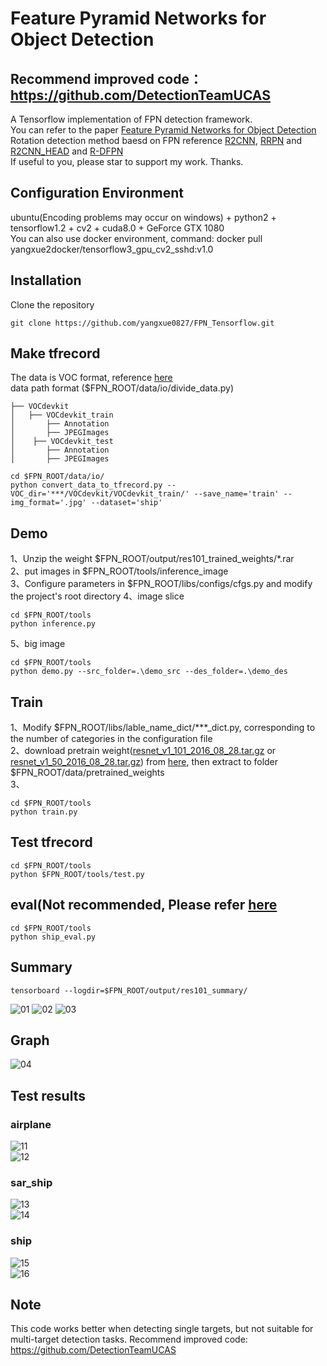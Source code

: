# Feature Pyramid Networks for Object Detection        

## Recommend improved code： https://github.com/DetectionTeamUCAS      
        
A Tensorflow implementation of FPN detection framework.    
You can refer to the paper [Feature Pyramid Networks for Object Detection](https://arxiv.org/abs/1612.03144)    
Rotation detection method baesd on FPN reference [R2CNN](https://github.com/yangxue0827/R2CNN_FPN_Tensorflow), [RRPN](https://github.com/yangJirui/RRPN_FPN_Tensorflow) and [R2CNN_HEAD](https://github.com/yangxue0827/R2CNN_HEAD_FPN_Tensorflow) and [R-DFPN](https://github.com/yangxue0827/R-DFPN_FPN_Tensorflow)  
If useful to you, please star to support my work. Thanks.     

## Configuration Environment
ubuntu(Encoding problems may occur on windows) + python2 + tensorflow1.2 + cv2 + cuda8.0 + GeForce GTX 1080      
You can also use docker environment, command: docker pull yangxue2docker/tensorflow3_gpu_cv2_sshd:v1.0     

## Installation    
  Clone the repository    
  ```Shell    
  git clone https://github.com/yangxue0827/FPN_Tensorflow.git    
  ```       

## Make tfrecord   
The data is VOC format, reference [here](sample.xml)     
data path format  ($FPN_ROOT/data/io/divide_data.py)      
```
├── VOCdevkit
│   ├── VOCdevkit_train
│       ├── Annotation
│       ├── JPEGImages
│    ├── VOCdevkit_test
│       ├── Annotation
│       ├── JPEGImages
```     

  ```Shell    
  cd $FPN_ROOT/data/io/  
  python convert_data_to_tfrecord.py --VOC_dir='***/VOCdevkit/VOCdevkit_train/' --save_name='train' --img_format='.jpg' --dataset='ship'
  ```

## Demo          
1、Unzip the weight $FPN_ROOT/output/res101_trained_weights/*.rar    
2、put images in $FPN_ROOT/tools/inference_image   
3、Configure parameters in $FPN_ROOT/libs/configs/cfgs.py and modify the project's root directory 
4、image slice           
  ```Shell    
  cd $FPN_ROOT/tools
  python inference.py   
  ```     
5、big image      
  ```Shell    
  cd $FPN_ROOT/tools
  python demo.py --src_folder=.\demo_src --des_folder=.\demo_des      
  ``` 

  
## Train
1、Modify $FPN_ROOT/libs/lable_name_dict/***_dict.py, corresponding to the number of categories in the configuration file    
2、download pretrain weight([resnet_v1_101_2016_08_28.tar.gz](http://download.tensorflow.org/models/resnet_v1_101_2016_08_28.tar.gz) or [resnet_v1_50_2016_08_28.tar.gz](http://download.tensorflow.org/models/resnet_v1_50_2016_08_28.tar.gz)) from [here](https://github.com/yangxue0827/models/tree/master/slim), then extract to folder $FPN_ROOT/data/pretrained_weights    
3、    
  ```Shell    
  cd $FPN_ROOT/tools
  python train.py 
  ``` 

## Test tfrecord     
  ```Shell    
  cd $FPN_ROOT/tools    
  python $FPN_ROOT/tools/test.py  
  ``` 

## eval(Not recommended, Please refer [here](https://github.com/DetectionTeamUCAS)    
  ```Shell    
  cd $FPN_ROOT/tools   
  python ship_eval.py
  ```  

## Summary   
  ```Shell    
  tensorboard --logdir=$FPN_ROOT/output/res101_summary/
  ```    
![01](output/res101_summary/fast_rcnn_loss.bmp) 
![02](output/res101_summary/rpn_loss.bmp) 
![03](output/res101_summary/total_loss.bmp) 

## Graph
![04](graph.png) 

## Test results    
### airplane
![11](tools/test_result/00_gt.jpg)   
![12](tools/test_result/00_fpn.jpg)  
 
### sar_ship
![13](tools/test_result/01_gt.jpg)   
![14](tools/test_result/01_fpn.jpg)  

### ship
![15](tools/test_result/02_gt.jpg)    
![16](tools/test_result/02_fpn.jpg)      

## Note 
This code works better when detecting single targets, but not suitable for multi-target detection tasks. Recommend improved code: https://github.com/DetectionTeamUCAS   
    